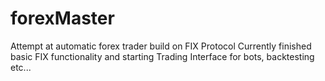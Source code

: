 # forexMaster
Attempt at automatic forex trader build on FIX Protocol
Currently finished basic FIX functionality and starting Trading Interface for bots, backtesting etc...



